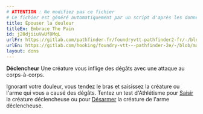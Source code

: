 ```yaml
---
# ATTENTION : Ne modifiez pas ce fichier
# Ce fichier est généré automatiquement par un script d'après les données du module Foundry VTT officiel et de sa traduction
title: Épouser la douleur
titleEn: Embrace The Pain
id: j20djiiuVwUf8MqL
urlFr: https://gitlab.com/pathfinder-fr/foundryvtt-pathfinder2-fr/-/blob/master/data/feats/j20djiiuVwUf8MqL.htm
urlEn: https://gitlab.com/hooking/foundry-vtt---pathfinder-2e/-/blob/master/packs/data/feats.db/embrace-the-pain.json
layout: dons
---
```

**Déclencheur** Une créature vous inflige des dégâts avec une attaque au corps-à-corps.

Ignorant votre douleur, vous tendez le bras et saisissez la créature ou l'arme qui vous a causé des dégâts. Tentez un test d'Athlétisme pour [Saisir](../actions/saisir.html) la créature déclencheuse ou pour [Désarmer](../actions/désarmer.html) la créature de l'arme déclencheuse.
